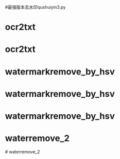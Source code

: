 #最强版本去水印qushuiyin3.py

# ocr2txt
# ocr2txt
# watermarkremove_by_hsv
# watermarkremove_by_hsv
# watermarkremove_by_hsv
# waterremove_2
#   w a t e r r e m o v e _ 2  
 